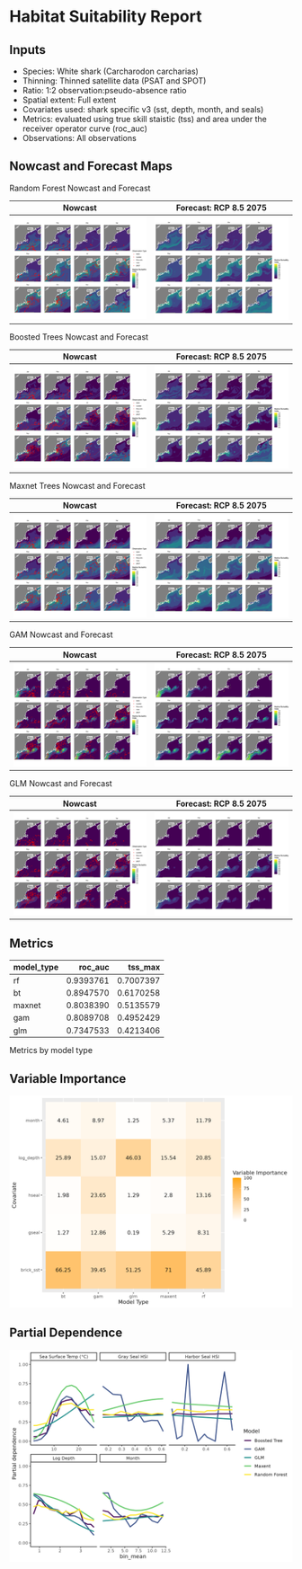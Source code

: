 Habitat Suitability Report
================

## Inputs

- Species: White shark (Carcharodon carcharias)
- Thinning: Thinned satellite data (PSAT and SPOT)
- Ratio: 1:2 observation:pseudo-absence ratio
- Spatial extent: Full extent
- Covariates used: shark specific v3 (sst, depth, month, and seals)
- Metrics: evaluated using true skill staistic (tss) and area under the
  receiver operator curve (roc_auc)
- Observations: All observations

## Nowcast and Forecast Maps

Random Forest Nowcast and Forecast

| Nowcast | Forecast: RCP 8.5 2075 |
|:--:|:--:|
| ![](../../../../tidy_reports/versions/c21/000960/c21.000960.01_12_rf_compiled_casts.png) | ![](../../../../tidy_reports/versions/c21/000964/c21.000964.01_12_rf_compiled_casts.png) |

Boosted Trees Nowcast and Forecast

| Nowcast | Forecast: RCP 8.5 2075 |
|:--:|:--:|
| ![](../../../../tidy_reports/versions/c21/000960/c21.000960.01_12_bt_compiled_casts.png) | ![](../../../../tidy_reports/versions/c21/000964/c21.000964.01_12_bt_compiled_casts.png) |

Maxnet Trees Nowcast and Forecast

| Nowcast | Forecast: RCP 8.5 2075 |
|:--:|:--:|
| ![](../../../../tidy_reports/versions/c21/000960/c21.000960.01_12_maxent_compiled_casts.png) | ![](../../../../tidy_reports/versions/c21/000964/c21.000964.01_12_maxent_compiled_casts.png) |

GAM Nowcast and Forecast

| Nowcast | Forecast: RCP 8.5 2075 |
|:--:|:--:|
| ![](../../../../tidy_reports/versions/c21/000960/c21.000960.01_12_gam_compiled_casts.png) | ![](../../../../tidy_reports/versions/c21/000964/c21.000964.01_12_gam_compiled_casts.png) |

GLM Nowcast and Forecast

| Nowcast | Forecast: RCP 8.5 2075 |
|:--:|:--:|
| ![](../../../../tidy_reports/versions/c21/000960/c21.000960.01_12_glm_compiled_casts.png) | ![](../../../../tidy_reports/versions/c21/000964/c21.000964.01_12_glm_compiled_casts.png) |

## Metrics

| model_type |   roc_auc |   tss_max |
|:-----------|----------:|----------:|
| rf         | 0.9393761 | 0.7007397 |
| bt         | 0.8947570 | 0.6170258 |
| maxnet     | 0.8038390 | 0.5135579 |
| gam        | 0.8089708 | 0.4952429 |
| glm        | 0.7347533 | 0.4213406 |

Metrics by model type

## Variable Importance

![](m21.00096_tidy_compiled_files/figure-gfm/variable_importance-1.png)

## Partial Dependence

![](m21.00096_tidy_compiled_files/figure-gfm/partial_dependence-1.png)
